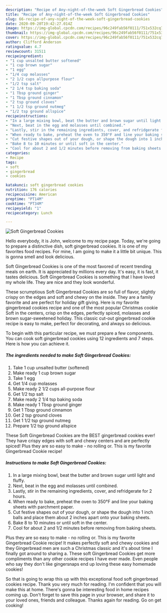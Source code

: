```yaml
---
description: "Recipe of Any-night-of-the-week Soft Gingerbread Cookies"
title: "Recipe of Any-night-of-the-week Soft Gingerbread Cookies"
slug: 66-recipe-of-any-night-of-the-week-soft-gingerbread-cookies
date: 2020-09-20T19:42:27.014Z
image: https://img-global.cpcdn.com/recipes/96c249fab56f0111/751x532cq70/soft-gingerbread-cookies-recipe-main-photo.jpg
thumbnail: https://img-global.cpcdn.com/recipes/96c249fab56f0111/751x532cq70/soft-gingerbread-cookies-recipe-main-photo.jpg
cover: https://img-global.cpcdn.com/recipes/96c249fab56f0111/751x532cq70/soft-gingerbread-cookies-recipe-main-photo.jpg
author: Clifford Anderson
ratingvalue: 4.7
reviewcount: 31511
recipeingredient:
- "1 cup unsalted butter softened"
- "1 cup brown sugar"
- "1 egg"
- "1/4 cup molasses"
- "2 1/2 cups allpurpose flour"
- "1/2 tsp salt"
- "2 1/4 tsp baking soda"
- "1 Tbsp ground ginger"
- "1 Tbsp ground cinnamon"
- "2 tsp ground cloves"
- "1 1/2 tsp ground nutmeg"
- "1/2 tsp ground allspice"
recipeinstructions:
- "In a large mixing bowl, beat the butter and brown sugar until light and fluffy."
- "Next, beat in the egg and molasses until combined."
- "Lastly, stir in the remaining ingredients, cover, and refridgerate for 2 hours."
- "When ready to bake, preheat the oven to 350°F and line your baking sheets with parchment paper."
- "Cut festive shapes out of your dough, or shape the dough into 1 inch balls and place them about 2 inches apart onto your baking sheets."
- "Bake 8 to 10 minutes or until soft in the center."
- "Cool for about 2 and 1/2 minutes before removing from baking sheets."
categories:
- Recipe
tags:
- soft
- gingerbread
- cookies

katakunci: soft gingerbread cookies 
nutrition: 176 calories
recipecuisine: American
preptime: "PT14M"
cooktime: "PT34M"
recipeyield: "1"
recipecategory: Lunch

---
```



![Soft Gingerbread Cookies](https://img-global.cpcdn.com/recipes/96c249fab56f0111/751x532cq70/soft-gingerbread-cookies-recipe-main-photo.jpg)

Hello everybody, it is John, welcome to my recipe page. Today, we're going to prepare a distinctive dish, soft gingerbread cookies. It is one of my favorites food recipes. For mine, I am going to make it a little bit unique. This is gonna smell and look delicious.

Soft Gingerbread Cookies is one of the most favored of recent trending meals on earth. It is appreciated by millions every day. It's easy, it is fast, it tastes delicious. Soft Gingerbread Cookies is something that I have loved my whole life. They are nice and they look wonderful.

These scrumptious Soft Gingerbread Cookies are so full of flavor, slightly crispy on the edges and soft and chewy on the inside. They are a family favorite and are perfect for holiday gift giving. Here is my favorite gingerbread cookies recipe and one of the most popular Christmas cookie Soft in the centers, crisp on the edges, perfectly spiced, molasses and brown sugar-sweetened holiday. This classic cut-out gingerbread cookie recipe is easy to make, perfect for decorating, and always so delicious.


To begin with this particular recipe, we must prepare a few components. You can cook soft gingerbread cookies using 12 ingredients and 7 steps. Here is how you can achieve it.

<!--inarticleads1-->

##### The ingredients needed to make Soft Gingerbread Cookies:

1. Take 1 cup unsalted butter (softened)
1. Make ready 1 cup brown sugar
1. Take 1 egg
1. Get 1/4 cup molasses
1. Make ready 2 1/2 cups all-purpose flour
1. Get 1/2 tsp salt
1. Make ready 2 1/4 tsp baking soda
1. Make ready 1 Tbsp ground ginger
1. Get 1 Tbsp ground cinnamon
1. Get 2 tsp ground cloves
1. Get 1 1/2 tsp ground nutmeg
1. Prepare 1/2 tsp ground allspice


These Soft Gingerbread Cookies are the BEST gingerbread cookies ever! They have crispy edges with soft and chewy centers and are perfectly spiced! Plus they are so easy to make - no rolling or. This is my favorite Gingerbread Cookie recipe! 

<!--inarticleads2-->

##### Instructions to make Soft Gingerbread Cookies:

1. In a large mixing bowl, beat the butter and brown sugar until light and fluffy.
1. Next, beat in the egg and molasses until combined.
1. Lastly, stir in the remaining ingredients, cover, and refridgerate for 2 hours.
1. When ready to bake, preheat the oven to 350°F and line your baking sheets with parchment paper.
1. Cut festive shapes out of your dough, or shape the dough into 1 inch balls and place them about 2 inches apart onto your baking sheets.
1. Bake 8 to 10 minutes or until soft in the center.
1. Cool for about 2 and 1/2 minutes before removing from baking sheets.


Plus they are so easy to make - no rolling or. This is my favorite Gingerbread Cookie recipe! It makes perfectly soft and chewy cookies and they Gingerbread men are such a Christmas classic and it&#39;s about time I finally got around to sharing a. These soft Gingerbread Cookies get more compliments than any other cookie recipes I have ever made. Even people who say they don&#39;t like gingersnaps end up loving these easy homemade cookies! 

So that is going to wrap this up with this exceptional food soft gingerbread cookies recipe. Thank you very much for reading. I'm confident that you will make this at home. There's gonna be interesting food in home recipes coming up. Don't forget to save this page in your browser, and share it to your loved ones, friends and colleague. Thanks again for reading. Go on get cooking!
